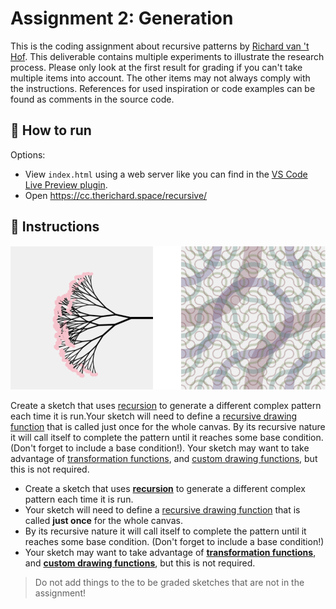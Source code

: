 # Assignment 2: Generation
This is the coding assignment about recursive patterns by [Richard van 't Hof](https://www.therichard.space). This deliverable contains multiple experiments to illustrate the research process. Please only look at the first result for grading if you can't take multiple items into account. The other items may not always comply with the instructions. References for used inspiration or code examples can be found as comments in the source code.

## 🚀 How to run
Options:
- View `index.html` using a web server like you can find in the [VS Code Live Preview plugin](https://marketplace.visualstudio.com/items?itemName=ms-vscode.live-server).
- Open https://cc.therichard.space/recursive/

## 📄 Instructions
![samples](assets/samples.png)

Create a sketch that uses [recursion](https://creative-programming.netlify.app/week2/slides/recursion/#/drawing-paxtterns-with-recursion) to generate a different complex pattern each time it is run.Your sketch will need to define a [recursive drawing function](https://creative-programming.netlify.app/week2/slides/recursion/#/drawing-patterns-with-recursion) that is called just once for the whole canvas. By its recursive nature it will call itself to complete the pattern until it reaches some base condition. (Don't forget to include a base condition!). Your sketch may want to take advantage of [transformation functions](https://creative-programming.netlify.app/week2/slides/transformations/), and [custom drawing functions](https://creative-programming.netlify.app/week2/slides/functions/#/functions), but this is not required.

- Create a sketch that uses [**recursion**](https://creative-programming.netlify.app/week2/slides/recursion/#/drawing-patterns-with-recursion) to generate a different complex pattern each time it is run.
- Your sketch will need to define a [recursive drawing function](https://creative-programming.netlify.app/week2/slides/recursion/#/drawing-patterns-with-recursion) that is called **just once** for the whole canvas.
- By its recursive nature it will call itself to complete the pattern until it reaches some base condition. (Don't forget to include a base condition!)
- Your sketch may want to take advantage of [**transformation functions**](https://creative-programming.netlify.app/week2/slides/transformations/), and [**custom drawing functions**](https://creative-programming.netlify.app/week2/slides/functions/#/functions), but this is not required.


> Do not add things to the to be graded sketches that are not in the assignment!
